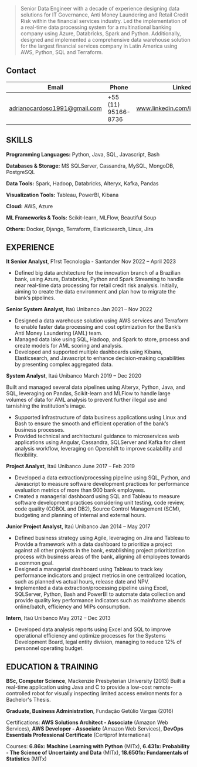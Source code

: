 > Senior Data Engineer with a decade of experience designing data solutions for IT Governance, Anti Money Laundering and Retail Credit Risk within the financial services industry. Led the implementation of a real-time data processing system for a multinational banking company using Azure, Databricks, Spark and Python. Additionally, designed and implemented a comprehensive data warehouse solution for the largest financial services company in Latin America using AWS, Python, SQL and Terraform.

## **Contact**

Email | Phone | LinkedIn
--- | --- | ---
adrianocardoso1991@gmail.com | +55 (11) 95166-8736 | www.linkedin.com/in/acardosolima

## **SKILLS**
**Programming Languages:** Python, Java, SQL, Javascript, Bash

**Databases & Storage:** MS SQLServer, Cassandra, MySQL, MongoDB, PostgreSQL

**Data Tools:** Spark, Hadoop, Databricks, Alteryx, Kafka, Pandas

**Visualization Tools:** Tableau, PowerBI, Kibana

**Cloud:** AWS, Azure

**ML Frameworks & Tools:** Scikit-learn, MLFlow, Beautiful Soup

**Others:** Docker, Django, Terraform, Elasticsearch, Linux, Jira


## **EXPERIENCE**


**It Senior Analyst**, F1rst Tecnologia - Santander	Nov 2022 – April 2023
- Defined big data architecture for the innovation branch of a Brazilian bank, using Azure, Databricks, Python and Spark Streaming to handle near real-time data processing for retail credit risk analysis. Initially, aiming to create the data environment and plan how to migrate the bank’s pipelines.

**Senior System Analyst**, Itaú Unibanco	Jan 2021 – Nov 2022
- Designed a data warehouse solution using AWS services and Terraform to enable faster data processing and cost optimization for the Bank’s Anti Money Laundering (AML) team.
- Managed data lake using SQL, Hadoop, and Spark to store, process and create models for AML scoring and analysis.
- Developed and supported multiple dashboards using Kibana, Elasticsearch, and Javascript to enhance decision-making capabilities by presenting complex aggregated data.

**System Analyst**, Itaú Unibanco	March 2019 – Dec 2020

Built and managed several data pipelines using Alteryx, Python, Java, and SQL, leveraging on Pandas, Scikit-learn and MLFlow to handle large volumes of data for AML analysis to prevent further illegal use and tarnishing the institution's image.
- Supported infrastructure of data business applications using Linux and Bash to ensure the smooth and efficient operation of the bank’s business processes.
- Provided technical and architectural guidance to microservices web applications using Angular, Cassandra, SQLServer and Kafka for client analysis workflow, leveraging on Openshift to improve scalability and flexibility.

**Project Analyst**, Itaú Unibanco	June 2017 – Feb 2019
- Developed a data extraction/processing pipeline using SQL, Python, and Javascript to measure software development practices for performance evaluation metrics of more than 900 bank employees.
- Created a managerial dashboard using SQL and Tableau to measure software development practices considering unit testing, code review, code quality (COBOL and DB2), Source Control Management (SCM), budgeting and planning of internal and external hours.

**Junior Project Analyst**, Itaú Unibanco	Jan 2014 – May 2017
- Defined business strategy using Agile, leveraging on Jira and Tableau to Provide a framework with a data dashboard to prioritize a project against all other projects in the bank, establishing project prioritization process with business areas of the bank, aligning all employees towards a common goal. 
- Designed a managerial dashboard using Tableau to track key performance indicators and project metrics in one centralized location, such as planned vs actual hours, release date and NPV.
- Implemented a data extraction/processing pipeline using Excel, SQLServer, Python, Bash and PowerBI to automate data collection and provide quality key performance indicators such as mainframe abends online/batch, efficiency and MIPs consumption.

**Intern**, Itaú Unibanco	May 2012 – Dec 2013
- Developed data analysis reports using Excel and SQL to improve operational efficiency and optimize processes for the Systems Development Board, legal entity division, managing to reduce 12% of personnel operating budget.


## **EDUCATION & TRAINING**
**BSc, Computer Science**, Mackenzie Presbyterian University (2013)
Built a real-time application using Java and C to provide a low-cost remote-controlled robot for visually inspecting limited access environments for a Bachelor's Thesis.

**Graduate, Business Administration**, Fundação Getúlio Vargas (2016)

Certifications: **AWS Solutions Architect - Associate** (Amazon Web Services), **AWS Developer - Associate** (Amazon Web Services), **DevOps Essentials Professional Certificate** (Certiprof International)

Courses: **6.86x: Machine Learning with Python** (MITx), **6.431x: Probability - The Science of Uncertainty and Data** (MITx), **18.6501x: Fundamentals of Statistics** (MITx)



